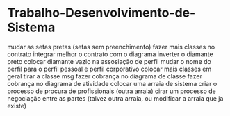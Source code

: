 # Trabalho-Desenvolvimento-de-Sistema
mudar as setas pretas (setas sem preenchimento)
fazer mais classes no contrato
integrar melhor o contrato com o diagrama
inverter o diamante preto
colocar diamante vazio na assosiação de perfil
mudar o nome do perfil para o perfil pessoal e perfil corporativo
colocar mais classes em geral
tirar a classe msg
fazer cobrança no diagrama de classe
fazer cobrança no diagrama de atividade
colocar uma arraia de sistema
criar o processo de procura de profissionais (outra arraia)
cirar um processo de negociação entre as partes (talvez outra arraia, ou modificar a arraia que ja existe)

